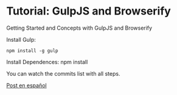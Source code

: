 # Tutorial: GulpJS and Browserify
Getting Started and Concepts with GulpJS and Browserify

Install Gulp:

	npm install -g gulp
	
Install Dependences:
	npm install
	
You can watch the commits list with all steps.


[Post en español](http://tiny.cc/fh3wwx) 
